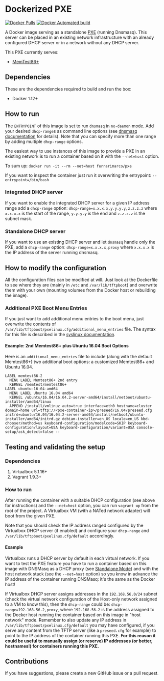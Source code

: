 # Dockerized PXE
[![Docker Pulls](https://img.shields.io/docker/pulls/ferrarimarco/pxe.svg)](https://hub.docker.com/r/ferrarimarco/pxe/)
[![Docker Automated build](https://img.shields.io/docker/automated/ferrarimarco/pxe.svg)](https://hub.docker.com/r/ferrarimarco/pxe/)

A Docker image serving as a standalone [PXE](https://en.wikipedia.org/wiki/Preboot_Execution_Environment) (running Dnsmasq). This server can be placed in an existing network infrastructure with an already configured DHCP server or in a network without any DHCP server.

This PXE currently serves:
- [MemTest86+](http://www.memtest86.com/)

## Dependencies
These are the dependencies required to build and run the box:
- Docker 1.12+

## How to run
The `ENTRYPOINT` of this image is set to run `dnsmasq` in `no-daemon` mode. Add your desired `dhcp-range`s as command line options (see [dnsmasq documentation](http://www.thekelleys.org.uk/dnsmasq/docs/dnsmasq-man.html) for details). Note that you can specify more than one range by adding multiple `dhcp-range` options.

The easiest way to use instances of this image to provide a PXE in an existing network is to run a container based on it with the `--net=host` option.

To sum up: `docker run -it --rm --net=host ferrarimarco/pxe`

If you want to inspect the container just run it overwriting the entrypoint: `--entrypoint=/bin/bash`

### Integrated DHCP server
If you want to enable the integrated DHCP server for a given IP address range add a `dhcp-range` option: `dhcp-range=x.x.x.x,y.y.y.y,z.z.z.z` where `x.x.x.x` is the start of the range, `y.y.y.y` is the end and `z.z.z.z` is the subnet mask.

### Standalone DHCP server
If you want to use an existing DHCP server and let `dnsmasq` handle only the PXE, add a `dhcp-range` option: `dhcp-range=x.x.x.x,proxy` where `x.x.x.x` is the IP address of the server running dnsmasq.

## How to modify the configuration

All the configuration files can be modified at will. Just look at the Dockerfile to see where they are (mainly in `/etc` and `/var/lib/tftpboot`) and overwrite them with your own (mounting volumes from the Docker host or rebuilding the image).

### Additional PXE Boot Menu Entries

If you just want to add additional menu entries to the boot menu, just overwrite the contents of `/var/lib/tftpboot/pxelinux.cfg/additional_menu_entries` file.
The syntax for this file is described in the [syslinux documentation](http://www.syslinux.org/wiki/index.php?title=Config).

#### Example: 2nd Memtest86+ plus Ubuntu 16.04 Boot Options
Here is an `additional_menu_entries` file to include (along with the default Memtest86+) two additional boot options: a customized Memtest86+ and Ubuntu 16.04.

```
LABEL memtest86-2
  MENU LABEL Memtest86+ 2nd entry
  KERNEL /memtest/memtest86+
LABEL ubuntu-16-04-amd64
  MENU LABEL Ubuntu 16.04 amd64
  KERNEL /ubuntu/16.04/16.04.2-server-amd64/install/netboot/ubuntu-installer/amd64/linux
  APPEND /install/vmlinuz auto=true interface=eth0 hostname=cluster domain=home url=tftp://<pxe-container-ip>/preseed/16.04/preseed.cfg initrd=ubuntu/16.04/16.04.2-server-amd64/install/netboot/ubuntu-installer/amd64/initrd.gz debian-installer=en_US locale=en_US kbd-chooser/method=us keyboard-configuration/modelcode=SKIP keyboard-configuration/layout=USA keyboard-configuration/variant=USA console-setup/ask_detect=false --
```

## Testing and validating the setup
### Dependencies

1. Virtualbox 5.1.16+
1. Vagrant 1.9.3+

### How to run

After running the container with a suitable DHCP configuration (see above for instructions) and the `--net=host` option, you can run `vagrant up` from the root of the project. A Virtualbox VM (with a NATed network adapter) will boot from the given PXE.

Note that you should check the IP address ranged configured by the Virtualbox DHCP server (if enabled) and configure your `dhcp-range` and `/var/lib/tftpboot/pxelinux.cfg/default` accordingly.

#### Example

Virtualbox runs a DHCP server by default in each virtual network. If you want to test the PXE feature you have to run a container based on this image with DNSMasq as a DHCP proxy (see [Standalone Mode](#standalone-dhcp-server)) and with the host network stack (see the `--net=host` option) so you know in advance the IP address of the container running DNSMasq: it's the same as the Docker host!

If Virtualbox DHCP server assigns addresses in the `192.168.56.0/24` subnet (check the virtual network configuration of the Host-only network assigned to a VM to know this), then the `dhcp-range` could be: `dhcp-range=192.168.56.2,proxy`, where `192.168.56.2` is the address assigned to the Docker host running the container based on this image in "host network" mode. Remember to also update any IP address in `/var/lib/tftpboot/pxelinux.cfg/default` you may have configured, if you serve any content from the TFTP server (like a `preseed.cfg` for example) to point to the IP address of the container running this PXE. **For this reason it could be useful to manually assign (or reserve) IP addresses (or better, hostnames!) for containers running this PXE.**

## Contributions
If you have suggestions, please create a new GitHub issue or a pull request.
